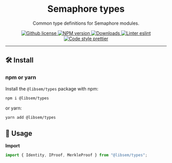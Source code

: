<p align="center">
    <h1 align="center">
        Semaphore types
    </h1>
    <p align="center">Common type definitions for Semaphore modules.</p>
</p>

<p align="center">
    <a href="https://github.com/appliedzkp/libsemaphore/blob/master/LICENSE">
        <img alt="Github license" src="https://img.shields.io/github/license/appliedzkp/libsemaphore.svg?style=flat-square">
    </a>
    <a href="https://www.npmjs.com/package/@libsem/types">
        <img alt="NPM version" src="https://img.shields.io/npm/v/@libsem/types?style=flat-square" />
    </a>
    <a href="https://npmjs.org/package/@libsem/types">
        <img alt="Downloads" src="https://img.shields.io/npm/dm/@libsem/types.svg?style=flat-square" />
    </a>
    <a href="https://eslint.org/">
        <img alt="Linter eslint" src="https://img.shields.io/badge/linter-eslint-8080f2?style=flat-square&logo=eslint" />
    </a>
    <a href="https://prettier.io/">
        <img alt="Code style prettier" src="https://img.shields.io/badge/code%20style-prettier-f8bc45?style=flat-square&logo=prettier" />
    </a>
</p>

---

## 🛠 Install

### npm or yarn

Install the `@libsem/types` package with npm:

```bash
npm i @libsem/types
```

or yarn:

```bash
yarn add @libsem/types
```

## 📜 Usage

**Import**

```typescript
import { Identity, IProof, MerkleProof } from "@libsem/types";
```
